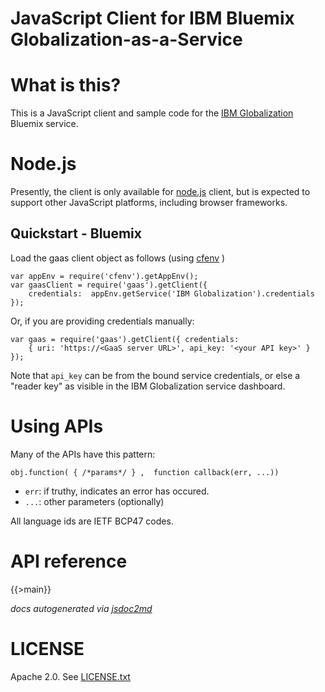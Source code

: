 JavaScript Client for IBM Bluemix Globalization-as-a-Service
===
<!--
/*	
 * Copyright IBM Corp. 2015
 *
 * Licensed under the Apache License, Version 2.0 (the "License");
 * you may not use this file except in compliance with the License.
 * You may obtain a copy of the License at
 *
 * http://www.apache.org/licenses/LICENSE-2.0
 *
 * Unless required by applicable law or agreed to in writing, software
 * distributed under the License is distributed on an "AS IS" BASIS,
 * WITHOUT WARRANTIES OR CONDITIONS OF ANY KIND, either express or implied.
 * See the License for the specific language governing permissions and
 * limitations under the License.
 */
-->

# What is this?

This is a JavaScript client and sample code for the
[IBM Globalization](https://www.ng.bluemix.net/docs/#services/Globalization/index.html#globalization)
Bluemix service.

# Node.js

Presently, the client is only available for [node.js](http://nodejs.org) client, but is expected to
support other JavaScript platforms, including browser frameworks.


## Quickstart - Bluemix

Load the gaas client object as follows (using [cfenv](https://www.npmjs.com/package/cfenv) )

    var appEnv = require('cfenv').getAppEnv();
    var gaasClient = require('gaas').getClient({
        credentials:  appEnv.getService('IBM Globalization').credentials
    });

Or, if you are providing credentials manually:

    var gaas = require('gaas').getClient({ credentials:
        { uri: 'https://<GaaS server URL>', api_key: '<your API key>' }
    });

Note that `api_key` can be from the bound service credentials, or else a "reader key" as
visible in the IBM Globalization service dashboard.

Using APIs
==

Many of the APIs have this pattern:

`obj.function( { /*params*/ } ,  function callback(err, ...))`

* `err`: if truthy, indicates an error has occured.
* `...`: other parameters (optionally)

All language ids are IETF BCP47 codes.

API reference
===
{{>main}}

*docs autogenerated via [jsdoc2md](https://github.com/jsdoc2md/jsdoc-to-markdown)*


LICENSE
===
Apache 2.0. See [LICENSE.txt](LICENSE.txt)
